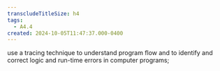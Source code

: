 ```yaml
---
transcludeTitleSize: h4
tags:
  - A4.4
created: 2024-10-05T11:47:37.000-0400
---
```

use a tracing technique to understand program flow and to identify and correct logic and run-time errors in computer programs;